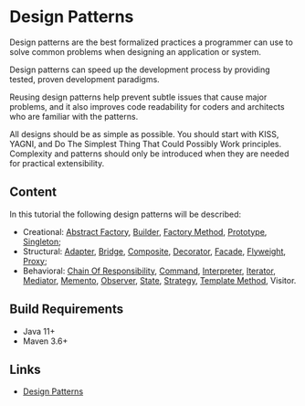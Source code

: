 # Design Patterns

Design patterns are the best formalized practices a programmer can use to solve common problems when designing 
an application or system.

Design patterns can speed up the development process by providing tested, proven development paradigms.

Reusing design patterns help prevent subtle issues that cause major problems, and it also improves code readability for 
coders and architects who are familiar with the patterns.

All designs should be as simple as possible. You should start with KISS, YAGNI, and Do The Simplest Thing That 
Could Possibly Work principles. Complexity and patterns should only be introduced when they are needed for 
practical extensibility.

## Content

In this tutorial the following design patterns will be described:

* Creational: 
[Abstract Factory](./doc/abstract-factory.md "The abstract factory chapter"), 
[Builder](./doc/builder.md "The builder chapter"), [Factory Method](./doc/factory-method.md "The factory method chapter"), 
[Prototype](./doc/prototype.md "The prototype chapter"), [Singleton](./doc/singleton.md "The singleton chapter");
* Structural: 
[Adapter](./doc/adapter.md "The adapter chapter"), [Bridge](./doc/bridge.md "The bridge chapter"), 
[Composite](./doc/composite.md "The composite chapter"), [Decorator](./doc/decorator.md "The decorator chapter"), 
[Facade](./doc/facade.md "The facade chapter"), [Flyweight](./doc/flyweight.md "The flyweight chapter"), 
[Proxy](./doc/proxy.md "The proxy chapter"); 
* Behavioral: 
[Chain Of Responsibility](./doc/chain-of-responsibility.md "The chain of responsibility chapter"), 
[Command](./doc/command.md "The command chapter"), 
[Interpreter](./doc/interpreter.md "The interpreter chapter"),
[Iterator](./doc/iterator.md "The iterator chapter"), 
[Mediator](./doc/mediator.md "The mediator chapter"), 
[Memento](./doc/memento.md "The memento chapter"), 
[Observer](./doc/observer.md "The observer chapter"), 
[State](./doc/state.md "The state chapter"), 
[Strategy](./doc/strategy.md "The strategy chapter"), 
[Template Method](./doc/template-method.md, "The template method chapter"), 
Visitor.

## Build Requirements

* Java 11+
* Maven 3.6+

## Links

* [Design Patterns](https://en.wikipedia.org/wiki/Design_Patterns "Design patterns in Wikipedia")